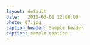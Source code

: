 ```yaml
---
layout: default
date:   2015-03-01 12:00:00
photo: 07.jpg
caption_header: Sample header
caption: sample caption
---
```

